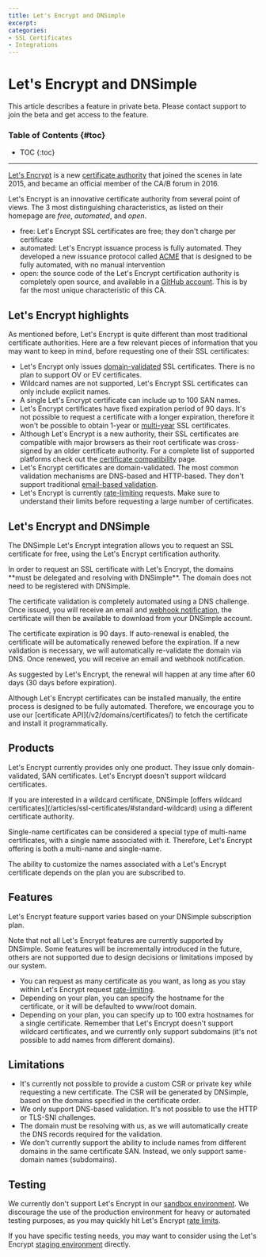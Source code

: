 ```yaml
---
title: Let's Encrypt and DNSimple
excerpt:
categories:
- SSL Certificates
- Integrations
---
```


# Let's Encrypt and DNSimple

<note>
This article describes a feature in private beta. Please contact support to join the beta and get access to the feature.
</note>

### Table of Contents {#toc}

* TOC
{:toc}

---

[Let's Encrypt](https://letsencrypt.org/) is a new [certificate authority](/articles/what-is-certificate-authority) that joined the scenes in late 2015, and became an official member of the CA/B forum in 2016.

Let's Encrypt is an innovative certificate authority from several point of views. The 3 most distinguishing characteristics, as listed on their homepage are _free_, _automated_, and _open_.

- free: Let's Encrypt SSL certificates are free; they don't charge per certificate
- automated: Let's Encrypt issuance process is fully automated. They developed a new issuance protocol called [ACME](https://letsencrypt.org/docs/acme-protocol-updates/) that is designed to be fully automated, with no manual intervention
- open: the source code of the Let's Encrypt certification authority is completely open source, and available in a [GitHub account](http://github.com/letsencrypt). This is by far the most unique characteristic of this CA.


## Let's Encrypt highlights

As mentioned before, Let's Encrypt is quite different than most traditional certificate authorities. Here are a few relevant pieces of information that you may want to keep in mind, before requesting one of their SSL certificates:

- Let's Encrypt only issues [domain-validated](/articles/ssl-certificates-types/) SSL certificates. There is no plan to support OV or EV certificates.
- Wildcard names are not supported, Let's Encrypt SSL certificates can only include explicit names.
- A single Let's Encrypt certificate can include up to 100 SAN names.
- Let's Encrypt certificates have fixed expiration period of 90 days. It's not possible to request a certificate with a longer expiration, therefore it won't be possible to obtain 1-year or [multi-year](/articles/can-multi-year-ssl-certificates) SSL certificates.
- Although Let's Encrypt is a new authority, their SSL certificates are compatible with major browsers as their root certificate was cross-signed by an older certificate authority. For a complete list of supported platforms check out the [certificate compatibility](https://letsencrypt.org/docs/certificate-compatibility/) page.
- Let's Encrypt certificates are domain-validated. The most common validation mechanisms are DNS-based and HTTP-based. They don't support traditional [email-based validation](/articles/ssl-certificates-email-validation).
- Let's Encrypt is currently [rate-limiting](https://letsencrypt.org/docs/rate-limits/) requests. Make sure to understand their limits before requesting a large number of certificates.


## Let's Encrypt and DNSimple

The DNSimple Let's Encrypt integration allows you to request an SSL certificate for free, using the Let's Encrypt certification authority.

<note>
In order to request an SSL certificate with Let's Encrypt, the domains **must be delegated and resolving with DNSimple**. The domain does not need to be registered with DNSimple.
</note>

The certificate validation is completely automated using a DNS challenge. Once issued, you will receive an email and [webhook notification](https://developer.dnsimple.com/v2/webhooks/), the certificate will then be available to download from your DNSimple account.

The certificate expiration is 90 days. If auto-renewal is enabled, the certificate will be automatically renewed before the expiration. If a new validation is necessary, we will automatically re-validate the domain via DNS. Once renewed, you will receive an email and webhook notification.

As suggested by Let's Encrypt, the renewal will happen at any time after 60 days (30 days before expiration).

<note>
Although Let's Encrypt certificates can be installed manually, the entire process is designed to be fully automated. Therefore, we encourage you to use our [certificate API](/v2/domains/certificates/) to fetch the certificate and install it programmatically.
</note>


## Products

Let's Encrypt currently provides only one product. They issue only domain-validated, SAN certificates. Let's Encrypt doesn't support wildcard certificates.

<callout>
If you are interested in a wildcard certificate, DNSimple [offers wildcard certificates](/articles/ssl-certificates/#standard-wildcard) using a different certificate authority.
</callout>

Single-name certificates can be considered a special type of multi-name certificates, with a single name associated with it. Therefore, Let's Encrypt offering is both a multi-name and single-name.

<note>
The ability to customize the names associated with a Let's Encrypt certificate depends on the plan you are subscribed to.
</note>


## Features

Let's Encrypt feature support varies based on your DNSimple subscription plan.

Note that not all Let's Encrypt features are currently supported by DNSimple. Some features will be incrementally introduced in the future, others are not supported due to design decisions or limitations imposed by our system.

- You can request as many certificate as you want, as long as you stay within Let's Encrypt request [rate-limiting](https://letsencrypt.org/docs/rate-limits/).
- Depending on your plan, you can specify the hostname for the certificate, or it will be defaulted to www/root domain.
- Depending on your plan, you can specify up to 100 extra hostnames for a single certificate. Remember that Let's Encrypt doesn't support wildcard certificates, and we currently only support subdomains (it's not possible to add names from different domains).


## Limitations

- It's currently not possible to provide a custom CSR or private key while requesting a new certificate. The CSR will be generated by DNSimple, based on the domains specified in the certificate order.
- We only support DNS-based validation. It's not possible to use the HTTP or TLS-SNI challenges.
- The domain must be resolving with us, as we will automatically create the DNS records required for the validation.
- We don't currently support the ability to include names from different domains in the same certificate SAN. Instead, we only support same-domain names (subdomains).


## Testing

We currently don't support Let's Encrypt in our [sandbox environment](/articles/sandbox). We discourage the use of the production environment for heavy or automated testing purposes, as you may quickly hit Let's Encrypt [rate limits](https://letsencrypt.org/docs/rate-limits/).

If you have specific testing needs, you may want to consider using the Let's Encrypt [staging environment](https://letsencrypt.org/docs/staging-environment/) directly.
